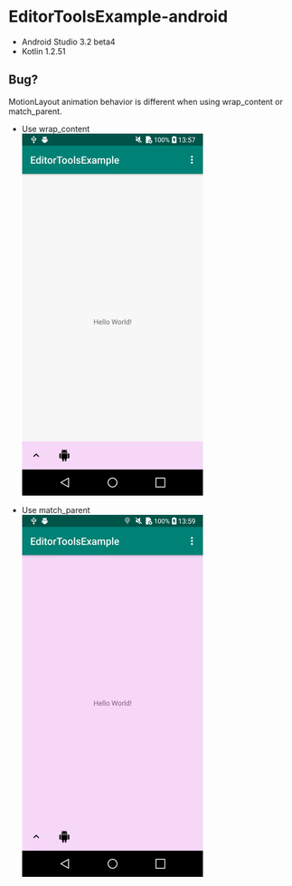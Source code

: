 # EditorToolsExample-android

* Android Studio 3.2 beta4
* Kotlin 1.2.51

## Bug?
MotionLayout animation behavior is different when using wrap_content or match_parent.

* Use wrap_content  
![use_wrap_content.gif](/screens/use_wrap_content.gif)

* Use match_parent  
![use_match_parent.gif](/screens/use_match_parent.gif)
